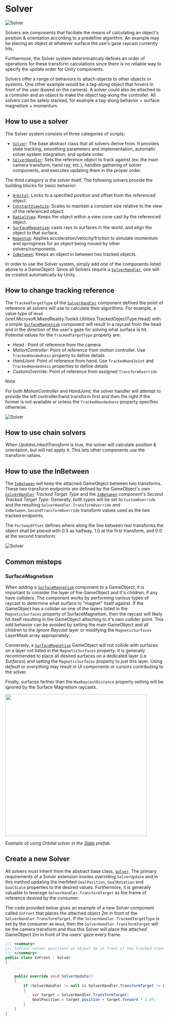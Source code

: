 # Solver

![Solver](../Documentation/Images/Solver/MRTK_Solver_Main.png)

Solvers are components that faciliate the means of calculating an object's position & orientation according to a predefine algorithm. An example may be placing an object at whatever surface the use's gaze raycast currently hits.  

Furthermore, the Solver system determinaticaly defines an order of operations for these transform calculations since there is no reliable way to specify the update order for Unity components. 

Solvers offer a range of behaviors to attach objects to other objects or systems. One other example would be a tag-along object that hovers in front of the user (based on the camera). A solver could also be attached to a controller and an object to make the object tag-along the controller. All solvers can be safely stacked, for example a tag-along behavior + surface magnetism + momentum.

## How to use a solver

The Solver system consists of three categories of scripts:

* [`Solver`](xref:Microsoft.MixedReality.Toolkit.Utilities.Solvers.Solver): The base abstract class that all solvers derive from. It provides state tracking, smoothing parameters and implementation, automatic solver system integration, and update order.
* [`SolverHandler`](xref:Microsoft.MixedReality.Toolkit.Utilities.Solvers.SolverHandler): Sets the reference object to track against (ex: the main camera transform, hand ray, etc.), handles gathering of solver components, and executes updating them in the proper order.

The third category is the solver itself. The following solvers provide the building blocks for basic behavior:

* [`Orbital`](xref:Microsoft.MixedReality.Toolkit.Utilities.Solvers.Orbital): Locks to a specified position and offset from the referenced object.
* [`ConstantViewSize`](xref:Microsoft.MixedReality.Toolkit.Utilities.Solvers.ConstantViewSize): Scales to maintain a constant size relative to the view of the referenced object.
* [`RadialView`](xref:Microsoft.MixedReality.Toolkit.Utilities.Solvers.RadialView): Keeps the object within a view cone cast by the referenced object.
* [`SurfaceMagnetism`](xref:Microsoft.MixedReality.Toolkit.Utilities.Solvers.SurfaceMagnetism): casts rays to surfaces in the world, and align the object to that surface.
* [`Momentum`](xref:Microsoft.MixedReality.Toolkit.Utilities.Solvers.Momentum): Applies acceleration/velocity/friction to simulate momentum and springiness for an object being moved by other solvers/components.
* [`InBetween`](xref:Microsoft.MixedReality.Toolkit.Utilities.Solvers.InBetween): Keeps an object in between two tracked objects.

In order to use the Solver system, simply add one of the components listed above to a GameObject. Since all Solvers require a [`SolverHandler`](xref:Microsoft.MixedReality.Toolkit.Utilities.Solvers.SolverHandler), one will be created automatically by Unity. 

## How to change tracking reference

The `TrackedTargetType` of the [`SolverHandler`](xref:Microsoft.MixedReality.Toolkit.Utilities.Solvers.SolverHandler) component defines the point of reference all solvers will use to calculate their algorithms. For example, a value type of `Head` (xref:Microsoft.MixedReality.Toolkit.Utilities.TrackedObjectType.Head) with a simple [`SurfaceMagnetism`](xref:Microsoft.MixedReality.Toolkit.Utilities.Solvers.SurfaceMagnetism) component will result in a raycast from the head and in the direction of the user's gaze for solving what surface is hit. Potential values for the `TrackedTargetType` property are:

- *Head* : Point of reference from the camera
- *MotionController*: Point of reference from motion controller. Use `TrackedHandedness` property to define details
- *HandJoint*: Point of reference from hand. Use `TrackedHandJoint` and `TrackedHandedness` properties to define details
- *CustomOverride*: Point of reference from assigned `TransformOverride`

> [!NOTE]
> For both *MotionController* and *HandJoint*, the solver handler will attempt to provide the left controller/hand transform first and then the right if the former is not available or unless the `TrackedHandedness` property specifies otherwise.

![Solver](../Documentation/Images/Solver/TrackedObjectType-Example.gif)

## How to use chain solvers

When *UpdateLinkedTransform* is true, the solver will calculate position & orientation, but will not apply it. This lets other components use the transform values.

## How to use the InBetween

The [`InBetween`](xref:Microsoft.MixedReality.Toolkit.Utilities.Solvers.InBetween) will keep the attached GameObject between two transforms. These two transform endpoints are defined by the GameObject's own [`SolverHandler`](xref:Microsoft.MixedReality.Toolkit.Utilities.Solvers.SolverHandler) *Tracked Target Type* and the [`InBetween`](xref:Microsoft.MixedReality.Toolkit.Utilities.Solvers.InBetween) component's *Second Tracked Target Type*. Generally, both types will be set to `CustomOverride` and the resulting `SolverHandler.TransformOverride` and `InBetween.SecondTransformOverride` transform values used as the two tracked endpoints. 

The `PartwayOffset` defines where along the line between two transforms the object shall be placed with 0.5 as halfway, 1.0 at the first transform, and 0.0 at the second transform.

![Solver](../Documentation/Images/Solver/InBetweenExample.png)

## Common misteps

### SurfaceMagnetism

When adding a [`SurfaceMagnetism`](xref:Microsoft.MixedReality.Toolkit.Utilities.Solvers.SurfaceMagnetism) component to a GameObject, it is important to consider the layer of the GameObject and it's children, if any have colliders. The component works by performing various types of raycast to determine what surface to "magnet" itself against. If the GameObject has a collider on one of the layers listed in the `MagneticSurfaces` property of SurfaceMagnetism, then the raycast will likely hit itself resulting in the GameObject attaching to it's own collider point. This odd behavior can be avoided by setting the main GameObject and all children to the *Ignore Raycast* layer or modifying the `MagneticSurfaces` LayerMask array appropriately. 

Conversely, a [`SurfaceMagnetism`](xref:Microsoft.MixedReality.Toolkit.Utilities.Solvers.SurfaceMagnetism) GameObject will not collide with surfaces on a layer not listed in the `MagneticSurfaces` property. It is generally recommended to place all desired surfaces on a dedicated layer (i.e *Surfaces*) and setting the `MagneticSurfaces` property to just this layer.  Using *default* or *everything* may result in UI components or cursors contributing to the solver. 

Finally, surfaces farther than the `MaxRaycastDistance` property setting will be ignored by the Surface Magnetism raycasts. 

<img src="../Documentation/Images/Solver/MRTK_Solver_Orbital.png" width="450">

*Example of using Orbital solver in the [Slate](README_Slate.md) prefab.*

## Create a new Solver

All solvers must inherit from the abstract base class, [`Solver`](xref:Microsoft.MixedReality.Toolkit.Utilities.Solvers.Solver). The primary requirements of a Solver extension involes overriding `SolverUpdate` and in this method updating the inerhited `GoalPosition`, `GoalRotation` and `GoalScale` properties to the desired values. Furthermore, it is generally valuable to leverage `SolverHandler.TransformTarget` as the frame of reference desired by the consumer. 

The code provided below gives an example of a new Solver component called `InFront` that places the attached object 2m in front of the `SolverHandler.TransformTarget`. If the `SolverHandler.TrackedTargetType` is set by the consumer as `Head`, then the `SolverHandler.TransformTarget` will be the camera transform and thus this Solver will place the attached GameObject 2m in front of the users' gaze every frame.

```csharp
/// <summary>
/// InFront solver positions an object 2m in front of the tracked transform target
/// </summary>
public class InFront : Solver
{
    ...

    public override void SolverUpdate()
    {
        if (SolverHandler != null && SolverHandler.TransformTarget != null)
        {
            var target = SolverHandler.TransformTarget;
            GoalPosition = target.position + target.forward * 2.0f;
        }
    }
}
```
